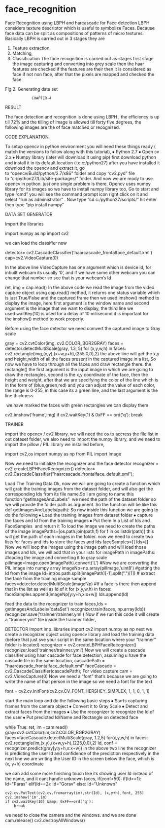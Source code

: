 # face_recognition
Face Recognition using LBPH and harcascade for Face detection
LBPH considers texture descriptor which is useful to symbolize Faces. Because face data can be split as compositions of patterns of micro textures. Basically LBPH is carried out in 3 stages they are
1. Feature extraction,
2. Matching,
3. Classification
The face recognition is carried out as stages first stage the image capturing and converting into grey scale then the haar features are checked if the features are their then it is considered as face
if not non face, after that the pixels are mapped and checked the face

 
Fig 2. Generating data set

				CHAPTER-4
                                           
   RESULT

 The face detection and recognition is done using LBPH , the efficiency is up till 72% and the tilling of image is allowed till forty five degrees, the following images are the of face matched or recognized.

 


CODE EXPLANATION

To setup opencv in python environment you will need these things ready ( match the versions to follow along with this tutorial),
⦁	Python 2.7
⦁	Open cv 2.x
⦁	Numpy library (later will download it using pip)
 first download python and install it in its default location (i.e c:/python27)
after you have installed it download the opencv and extract it, go to “opencv/Build/python/2.7/x86” folder and copy “cv2.pyd” file to “c:/python27/Lib/site-packages/” folder.
And now we are ready to use opencv in python. just one single problem is there, Opencv uses numpy library for its images so we have to install numpy library too, 
Go to start and type “cmd” you will see the command prompt icon right click on it and select “run as administrator” .
Now type
“cd c:/python27/scripts/”
hit enter then type
“pip install numpy”


DATA SET GENERATOR

Import the libraries

import numpy as np
import cv2

we can load the classifier now

detector= cv2.CascadeClassifier('haarcascade_frontalface_default.xml')
cap=cv2.VideoCapture(0)

In the above line VideoCapture has one argument which is device id, for inbuilt webcam its usually ‘0’, and if we have some other webcam you can change that number so see that is your webcam’s Id

ret, img = cap.read()
In the above code we read the image from the video capture object using cap.read() method, it returns one status variable which is just True/False and the captured frame then we used imshow() method to display the image, here first argument is the window name and second argument is the image that we want to display, the third line we used waitKey(10) is used for a delay of 10 milisecond it is important for the imshow() method to work properly.

Before using the face detector we need comvert the captured image to Gray scale

gray = cv2.cvtColor(img, cv2.COLOR_BGR2GRAY)
    faces = detector.detectMultiScale(gray, 1.3, 5)
    for (x,y,w,h) in faces:
        cv2.rectangle(img,(x,y),(x+w,y+h),(255,0,0),2)
the above line will get the x,y and height,width of all the faces present in the captured image in a list, So now we have to loop through all the faces and draw rectangle there. the rectangle() the first argument is the input image in which we are going to draw the rectangles, second is the x,y coordinate of the face, then the height and weight, after that we are specifying the color of the line which is in the form of (blue,green,red) and you can adjust the value of each color, the range is 0-255, in this case its a green line, and the last argument is the line thickness

 we have marked the faces with green rectangles we can display them

  cv2.imshow('frame',img)
    if cv2.waitKey(1) & 0xFF == ord('q'):
        break

TRAINER

import the opencv / cv2 library,
we will need the os to accress the file list in out dataset folder,
we also need to import the numpy library,
and we need to import the pillow / PIL library we installed before,

import cv2,os
import numpy as np
from PIL import Image

Now we need to initialize the recognizer and the face detector
recognizer = cv2.createLBPHFaceRecognizer()
detector= cv2.CascadeClassifier("haarcascade_frontalface_default.xml");

Load The Training Data
Ok, now we will are going to create a function which will grab the training images from the dataset folder, and will also get the corresponding Ids from its file name.So I am going to name this function “getImagesAndLabels”  we need the path of the dataset folder so we will provide the folder path as argument. So the function will be like this
def getImagesAndLabels(path):
So now inside this function we are going to do the following
⦁	Load the training images from dataset folder
⦁	capture the faces and Id from the training images
⦁	Put them In a List of Ids and FaceSamples  and return it
To load the image we need to create the paths of the image
    imagePaths=[os.path.join(path,f) for f in os.listdir(path)]
this will get the path of each images in the folder.
now we need to create two lists for faces and Ids to store the faces and Ids
faceSamples=[]
Ids=[]	
Now we will loop the images using the image path and will load those images and Ids, we will add that in your lists
for imagePath in imagePaths:
        #loading the image and converting it to gray scale
        pilImage=Image.open(imagePath).convert('L')
        #Now we are converting the PIL image into numpy array
        imageNp=np.array(pilImage,'uint8')
        #getting the Id from the image
        Id=int(os.path.split(imagePath)[-1].split(".")[1])
        # extract the face from the training image sample
        faces=detector.detectMultiScale(imageNp)
        #If a face is there then append that in the list as well as Id of it
        for (x,y,w,h) in faces:
            faceSamples.append(imageNp[y:y+h,x:x+w])
            Ids.append(Id)

feed the data to the recognizer to train
faces,Ids = getImagesAndLabels('dataSet')
recognizer.train(faces, np.array(Ids))
recognizer.save('trainner/trainner.yml')
Now if we run this code it will create a “trainner.yml” file inside the trainner folder,


DETECTOR
Import imp. libraries
import cv2
import numpy as np
next we create a recognizer object using opencv library and load the training data (before that just sve your script in the same location where your “trainner” folder is located)
recognizer = cv2.createLBPHFaceRecognizer()
recognizer.load('trainner/trainner.yml')
Now we will create a cascade classifier using haar cascade for face detection, assuming u have the cascade file in the same location,
cascadePath = "haarcascade_frontalface_default.xml"
faceCascade = cv2.CascadeClassifier(cascadePath);
For video capture 
cam = cv2.VideoCapture(0)
Now we need a “font” that’s because we are going to write the name of that person in the image so we need a font for the text

font = cv2.cv.InitFont(cv2.cv.CV_FONT_HERSHEY_SIMPLEX, 1, 1, 0, 1, 1)

start the main loop and do the following basic steps
⦁	Starts capturing frames from the camera object
⦁	Convert it to Gray Scale
⦁	Detect and extract faces from the images
⦁	Use the recognizer to recognize the Id of the user
⦁	Put predicted Id/Name and Rectangle on detected face

while True:
    ret, im =cam.read()
    gray=cv2.cvtColor(im,cv2.COLOR_BGR2GRAY)
    faces=faceCascade.detectMultiScale(gray, 1.2,5)
    for(x,y,w,h) in faces:
        cv2.rectangle(im,(x,y),(x+w,y+h),(225,0,0),2)
        Id, conf = recognizer.predict(gray[y:y+h,x:x+w])
in the above two line the recognizer is predicting the user Id and confidence of the prediction respectively
in the next line we are writing the User ID in the screen below the face, which is (x, y+h) coordinate

we can add some more finishing touch like its showing user Id instead of the name,
and it cant handle unknown faces,
        if(conf<50):
            if(Id==1):
                Id="Paras"
            elif(Id==2):
                Id="Gorav"
        else:
            Id="Unknown"
    
    cv2.cv.PutText(cv2.cv.fromarray(im),str(Id), (x,y+h),font, 255)
    cv2.imshow('im',im) 
    if cv2.waitKey(10) &amp; 0xFF==ord('q'):
        break
we need to close the camera and the windows. and we are done
cam.release()
cv2.destroyAllWindows()
